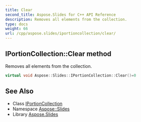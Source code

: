 ```yaml
---
title: Clear
second_title: Aspose.Slides for C++ API Reference
description: Removes all elements from the collection.
type: docs
weight: 66
url: /cpp/aspose.slides/iportioncollection/clear/
---
```

## IPortionCollection::Clear method


Removes all elements from the collection.

```cpp
virtual void Aspose::Slides::IPortionCollection::Clear()=0
```

## See Also

* Class [IPortionCollection](../)
* Namespace [Aspose::Slides](../../)
* Library [Aspose.Slides](../../../)
